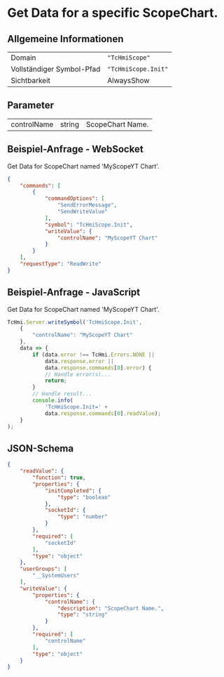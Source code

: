 # Get Data for a specific ScopeChart.

## Allgemeine Informationen

|  |  |
| - | - |
| Domain | `"TcHmiScope"` |
| Vollständiger Symbol-Pfad | `"TcHmiScope.Init"` |
| Sichtbarkeit | AlwaysShow |

## Parameter

|  |  |  |
| - | - | - |
| controlName | string | ScopeChart Name. |

## Beispiel-Anfrage - WebSocket

Get Data for ScopeChart named 'MyScopeYT Chart'.
```json
{
    "commands": [
        {
            "commandOptions": [
                "SendErrorMessage",
                "SendWriteValue"
            ],
            "symbol": "TcHmiScope.Init",
            "writeValue": {
                "controlName": "MyScopeYT Chart"
            }
        }
    ],
    "requestType": "ReadWrite"
}
```

## Beispiel-Anfrage - JavaScript

Get Data for ScopeChart named 'MyScopeYT Chart'.
```javascript
TcHmi.Server.writeSymbol('TcHmiScope.Init',
    {
        "controlName": "MyScopeYT Chart"
    },
    data => {
        if (data.error !== TcHmi.Errors.NONE ||
            data.response.error ||
            data.response.commands[0].error) {
            // Handle error(s)...
            return;
        }
        // Handle result...
        console.info(
            'TcHmiScope.Init=' +
            data.response.commands[0].readValue);
    }
);
```

## JSON-Schema

```json
{
    "readValue": {
        "function": true,
        "properties": {
            "initCompleted": {
                "type": "boolean"
            },
            "socketId": {
                "type": "number"
            }
        },
        "required": [
            "socketId"
        ],
        "type": "object"
    },
    "userGroups": [
        "__SystemUsers"
    ],
    "writeValue": {
        "properties": {
            "controlName": {
                "description": "ScopeChart Name.",
                "type": "string"
            }
        },
        "required": [
            "controlName"
        ],
        "type": "object"
    }
}
```
